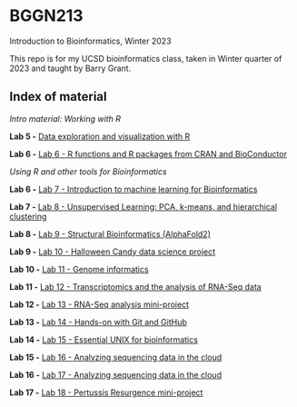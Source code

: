 # BGGN213
Introduction to Bioinformatics, Winter 2023

This repo is for my UCSD bioinformatics class, taken in Winter quarter of 2023 and taught by Barry Grant.

## Index of material
*Intro material: Working with R*

**Lab 5 -** [Data exploration and visualization with R](/class5/)

**Lab 6 -** [Lab 6 - R functions and R packages from CRAN and BioConductor](/class6/)

*Using R and other tools for Bioinformatics*

**Lab 6 -** [Lab 7 - Introduction to machine learning for Bioinformatics](/class07/)

**Lab 7 -** [Lab 8 - Unsupervised Learning: PCA, k-means, and hierarchical clustering](/class08/)

**Lab 8 -** [Lab 9 - Structural Bioinformatics (AlphaFold2)](/class09/)

**Lab 9 -** [Lab 10 - Halloween Candy data science project](/class10/)

**Lab 10 -** [Lab 11 - Genome informatics](/class11/)

**Lab 11 -** [Lab 12 - Transcriptomics and the analysis of RNA-Seq data](/class12/)

**Lab 12 -** [Lab 13 - RNA-Seq analysis mini-project](/class13/)

**Lab 13 -** [Lab 14 - Hands-on with Git and GitHub]()

**Lab 14 -** [Lab 15 - Essential UNIX for bioinformatics]()

**Lab 15 -** [Lab 16 - Analyzing sequencing data in the cloud]()

**Lab 16 -** [Lab 17 - Analyzing sequencing data in the cloud]()

**Lab 17 -** [Lab 18 - Pertussis Resurgence mini-project]()
